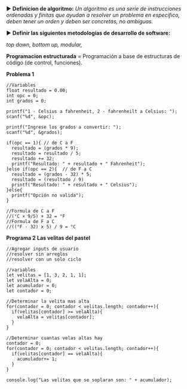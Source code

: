 ► **Definicion de algoritmo:**
*Un algoritmo es una serie de instrucciones ordenadas y finitas que ayudan a resolver un problema en especifico, deben tener un orden y deben ser concretas, no ambiguas.*

► **Definir las siguientes metodologías de desarrollo de software:** 
 
 *top down, 
 bottom up,
 modular,*
 
 **Programacion estructurada** = Programación a base de estructuras de código (de control, funciones).

**Problema 1**
```
//Variables
float resultado = 0.00;
int opc = 0;
int grados = 0;

printf("1 - Celsius a fahrenheit, 2 - fahrenheilt a Celsius: ");
scanf("%d", &opc);

printf("Ingrese los grados a convertir: ");
scanf("%d", &grados);

if(opc == 1){ // de C a F
  resultado = (grados * 9);
  resultado = resultado / 5;
  resultado += 32;
  printf("Resultado: " + resultado + " Fahrenheit");
}else if(opc == 2){  // de F a C
  resultado = (grados - 32) * 5;
  resultado = (resultado / 9)
  printf("Resultado: " + resultado + " Celsius");
}else{
  printf("Opción no valida");
}

//Formula de C a F
//(°C × 9/5) + 32 = °F
//Formula de F a C
//((°F - 32) x 5) / 9 = °C
```

**Programa 2**
**Las velitas del pastel**
```
//Agregar inputs de usuario
//resolver sin arreglos
//resolver con un solo ciclo

//variables
let velitas = [1, 3, 2, 1, 1];
let velaAlta = 0;
let acumulador = 0;
let contador = 0;

//Determinar la velita mas alta
for(contador = 0; contador < velitas.length; contador++){
  if(velitas[contador] >= velaAlta){
    velaAlta = velitas[contador];
  }
}

//Determinar cuantas velas altas hay
contador = 0;
for(contador = 0; contador < velitas.length; contador++){
  if(velitas[contador] == velaAlta){
    acumulador+= 1;
  }
}

console.log("Las velitas que se soplaran son: " + acumulador);


```